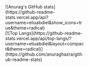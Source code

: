 

<!--
**eliuabdiel/eliuabdiel** is a ✨ _special_ ✨ repository because its `README.md` (this file) appears on your GitHub profile.

Here are some ideas to get you started:

- 🔭 I’m currently working on ...
- 🌱 I’m currently learning ...
- 👯 I’m looking to collaborate on ...
- 🤔 I’m looking for help with ...
- 💬 Ask me about ...
- 📫 How to reach me: ...
- 😄 Pronouns: ...
- ⚡ Fun fact: ...
-->
<div style=width:50%>
  ![Anurag's GitHub stats](https://github-readme-stats.vercel.app/api?username=eliuabdiel&show_icons=true&theme=radical)
</div>
<div style=width:50%>
  [![Top Langs](https://github-readme-stats.vercel.app/api/top-langs/?username=eliuabdiel&layout=compact&theme=radical)](https://github.com/anuraghazra/github-readme-stats)
</div>

